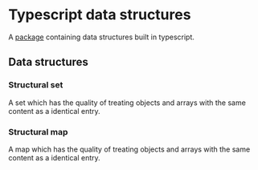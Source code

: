 # Typescript data structures
A [package](https://www.npmjs.com/package/@flagg2/data-structures) containing data structures built in typescript.

## Data structures

### Structural set
A set which has the quality of treating objects and arrays with the same content as a identical entry.

### Structural map
A map which has the quality of treating objects and arrays with the same content as a identical entry.
